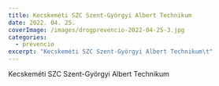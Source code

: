 ```yaml
---
title: Kecskeméti SZC Szent-Györgyi Albert Technikum
date: 2022. 04. 25.
coverImage: /images/drogprevencio-2022-04-25-3.jpg
categories:
  - prevencio
excerpt: "Kecskeméti SZC Szent-Györgyi Albert Technikum\t"
---
```

Kecskeméti SZC Szent-Györgyi Albert Technikum
